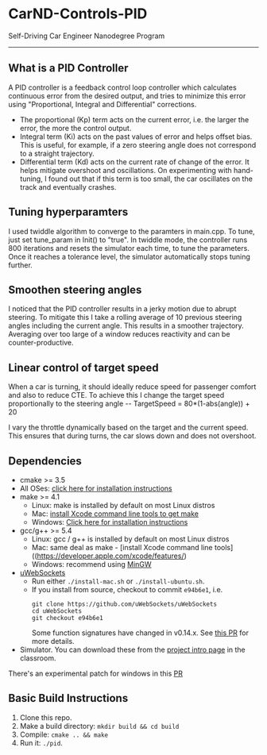 # CarND-Controls-PID
Self-Driving Car Engineer Nanodegree Program

---

## What is a PID Controller

A PID controller is a feedback control loop controller which calculates continuous error from the desired output, and tries to minimize this error using "Proportional, Integral and Differential" corrections.

* The proportional (Kp) term acts on the current error, i.e. the larger the error, the more the control output.
* Integral term (Ki) acts on the past values of error and helps offset bias. This is useful, for example, if a zero steering angle does not correspond to a straight trajectory.
* Differential term (Kd) acts on the current rate of change of the error. It helps mitigate overshoot and oscillations. On experimenting with hand-tuning, I found out that if this term is too small, the car oscillates on the track and eventually crashes.

## Tuning hyperparamters

I used twiddle algorithm to converge to the paramters in main.cpp. To tune, just set tune_param in Init() to "true". In twiddle mode, the controller runs 800 iterations and resets the simulator each time, to tune the parameters. Once it reaches a tolerance level, the simulator automatically stops tuning further. 

## Smoothen steering angles

I noticed that the PID controller results in a jerky motion due to abrupt steering. To mitigate this I take a rolling average of 10 previous steering angles including the current angle. This results in a smoother trajectory. Averaging over too large of a window reduces reactivity and can be counter-productive.

## Linear control of target speed

When a car is turning, it should ideally reduce speed for passenger comfort and also to reduce CTE. To achieve this I change the target speed proportionally to the steering angle
  -- TargetSpeed = 80*(1-abs(angle)) + 20
  
I vary the throttle dynamically based on the target and the current speed. This ensures that during turns, the car slows down and does not overshoot.

## Dependencies

* cmake >= 3.5
 * All OSes: [click here for installation instructions](https://cmake.org/install/)
* make >= 4.1
  * Linux: make is installed by default on most Linux distros
  * Mac: [install Xcode command line tools to get make](https://developer.apple.com/xcode/features/)
  * Windows: [Click here for installation instructions](http://gnuwin32.sourceforge.net/packages/make.htm)
* gcc/g++ >= 5.4
  * Linux: gcc / g++ is installed by default on most Linux distros
  * Mac: same deal as make - [install Xcode command line tools]((https://developer.apple.com/xcode/features/)
  * Windows: recommend using [MinGW](http://www.mingw.org/)
* [uWebSockets](https://github.com/uWebSockets/uWebSockets)
  * Run either `./install-mac.sh` or `./install-ubuntu.sh`.
  * If you install from source, checkout to commit `e94b6e1`, i.e.
    ```
    git clone https://github.com/uWebSockets/uWebSockets 
    cd uWebSockets
    git checkout e94b6e1
    ```
    Some function signatures have changed in v0.14.x. See [this PR](https://github.com/udacity/CarND-MPC-Project/pull/3) for more details.
* Simulator. You can download these from the [project intro page](https://github.com/udacity/self-driving-car-sim/releases) in the classroom.

There's an experimental patch for windows in this [PR](https://github.com/udacity/CarND-PID-Control-Project/pull/3)

## Basic Build Instructions

1. Clone this repo.
2. Make a build directory: `mkdir build && cd build`
3. Compile: `cmake .. && make`
4. Run it: `./pid`. 



